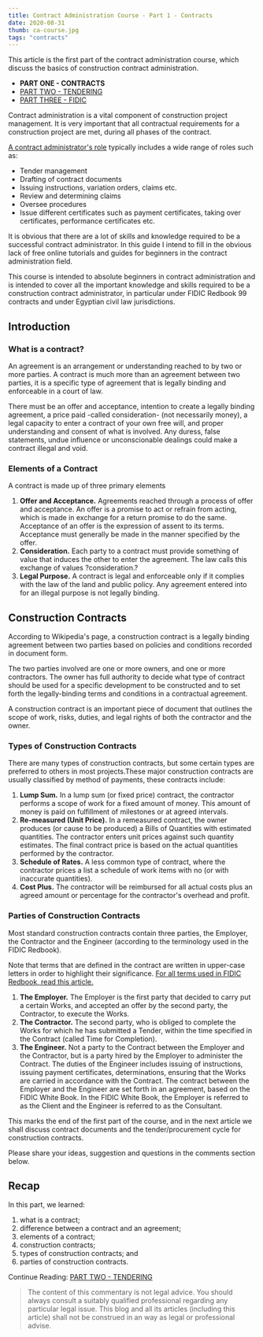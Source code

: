 ```yaml
---
title: Contract Administration Course - Part 1 - Contracts
date: 2020-08-31
thumb: ca-course.jpg
tags: "contracts"
---
```

This article is the first part of the contract administration course, which discuss the basics of construction contract administration.

*   **PART ONE - CONTRACTS**
*   [PART TWO - TENDERING](/contract-administration-course-part-2-tendering)
*   [PART THREE - FIDIC](/contract-administration-course-part-3-fidic)

Contract administration is a vital component of construction project management. It is very important that all contractual requirements for a construction project are met, during all phases of the contract.

[A contract administrator's role](/the-contract-administrator-importance-role-and-duties) typically includes a wide range of roles such as:

*   Tender management
*   Drafting of contract documents
*   Issuing instructions, variation orders, claims etc.
*   Review and determining claims
*   Oversee procedures
*   Issue different certificates such as payment certificates, taking over certificates, performance certificates etc.

It is obvious that there are a lot of skills and knowledge required to be a successful contract administrator. In this guide I intend to fill in the obvious lack of free online tutorials and guides for beginners in the contract administration field.

This course is intended to absolute beginners in contract administration and is intended to cover all the important knowledge and skills required to be a construction contract administrator, in particular under FIDIC Redbook 99 contracts and under Egyptian civil law jurisdictions.   

Introduction
------------

### What is a contract?

An agreement is an arrangement or understanding reached to by two or more parties. A contract is much more than an agreement between two parties, it is a specific type of agreement that is legally binding and enforceable in a court of law. 

There must be an offer and acceptance, intention to create a legally binding agreement, a price paid -called consideration- (not necessarily money), a legal capacity to enter a contract of your own free will, and proper understanding and consent of what is involved. Any duress, false statements, undue influence or unconscionable dealings could make a contract illegal and void.

### Elements of a Contract

A contract is made up of three primary elements

1.  **Offer and Acceptance.** Agreements reached through a process of offer and acceptance. An offer is a promise to act or refrain from acting, which is made in exchange for a return promise to do the same. Acceptance of an offer is the expression of assent to its terms. Acceptance must generally be made in the manner specified by the offer.
2.  **Consideration.** Each party to a contract must provide something of value that induces the other to enter the agreement. The law calls this exchange of values ?consideration.?
3.  **Legal Purpose.** A contract is legal and enforceable only if it complies with the law of the land and public policy. Any agreement entered into for an illegal purpose is not legally binding.

Construction Contracts
----------------------

According to Wikipedia's page, a construction contract is a legally binding agreement between two parties based on policies and conditions recorded in document form.

The two parties involved are one or more owners, and one or more contractors. The owner has full authority to decide what type of contract should be used for a specific development to be constructed and to set forth the legally-binding terms and conditions in a contractual agreement.

A construction contract is an important piece of document that outlines the scope of work, risks, duties, and legal rights of both the contractor and the owner. 

### Types of Construction Contracts

There are many types of construction contracts, but some certain types are preferred to others in most projects.These major construction contracts are usually classified by method of payments, these contracts include:

1.  **Lump Sum.** In a lump sum (or fixed price) contract, the contractor performs a scope of work for a fixed amount of money. This amount of money is paid on fulfillment of milestones or at agreed intervals.
2.  **Re-measured (Unit Price).** In a remeasured contract, the owner produces (or cause to be produced) a Bills of Quantities with estimated quantities. The contractor enters unit prices against such quantity estimates. The final contract price is based on the actual quantities performed by the contractor.
3.  **Schedule of Rates.** A less common type of contract, where the contractor prices a list a schedule of work items with no (or with inaccurate quantities).
4.  **Cost Plus.** The contractor will be reimbursed for all actual costs plus an agreed amount or percentage for the contractor's overhead and profit.

  

### Parties of Construction Contracts

Most standard construction contracts contain three parties, the Employer, the Contractor and the Engineer (according to the terminology used in the FIDIC Redbook).

Note that terms that are defined in the contract are written in upper-case letters in order to highlight their significance. [For all terms used in FIDIC Redbook, read this article.](/download-glossary-of-fidic-terms)

1.  **The Employer.** The Employer is the first party that decided to carry put a certain Works, and accepted an offer by the second party, the Contractor, to execute the Works.
2.  **The Contractor.** The second party, who is obliged to complete the Works for which he has submitted a Tender, within the time specified in the Contract (called Time for Completion).
3.  **The Engineer.** Not a party to the Contract between the Employer and the Contractor, but is a party hired by the Employer to administer the Contract. The duties of the Engineer includes issuing of instructions, issuing payment certificates, determinations, ensuring that the Works are carried in accordance with the Contract. The contract between the Employer and the Engineer are set forth in an agreement, based on the FIDIC White Book. In the FIDIC White Book, the Employer is referred to as the Client and the Engineer is referred to as the Consultant.

This marks the end of the first part of the course, and in the next article we shall discuss contract documents and the tender/procurement cycle for construction contracts.

Please share your ideas, suggestion and questions in the comments section below.

Recap
-----

In this part, we learned:

1.  what is a contract;
2.  difference between a contract and an agreement;
3.  elements of a contract;
4.  construction contracts;
5.  types of construction contracts; and
6.  parties of construction contracts.


Continue Reading: [PART TWO - TENDERING](/contract-administration-course-part-2-tendering)

> The content of this commentary is not legal advice. You should always consult a suitably qualified professional regarding any particular legal issue. This blog and all its articles (including this article) shall not be construed in an way as legal or professional advise.